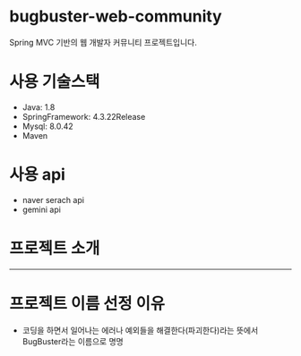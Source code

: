 # bugbuster-web-community
Spring MVC 기반의 웹 개발자 커뮤니티 프로젝트입니다.

# 사용 기술스택
- Java: 1.8
- SpringFramework: 4.3.22Release
- Mysql: 8.0.42
- Maven

# 사용 api
- naver serach api
- gemini api

# 프로젝트 소개
-----
# 프로젝트 이름 선정 이유
- 코딩을 하면서 일어나는 에러나 예외들을 해결한다(파괴한다)라는 뜻에서 BugBuster라는 이름으로 명명
